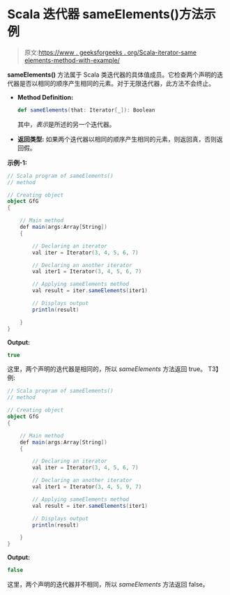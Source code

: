 # Scala 迭代器 sameElements()方法示例

> 原文:[https://www . geeksforgeeks . org/Scala-iterator-same elements-method-with-example/](https://www.geeksforgeeks.org/scala-iterator-sameelements-method-with-example/)

**sameElements()** 方法属于 Scala 类迭代器的具体值成员。它检查两个声明的迭代器是否以相同的顺序产生相同的元素。对于无限迭代器，此方法不会终止。

*   **Method Definition:**

    ```scala
    def sameElements(that: Iterator[_]): Boolean

    ```

    其中，*表示*是所述的另一个迭代器。

*   **返回类型:**
    如果两个迭代器以相同的顺序产生相同的元素，则返回真，否则返回假。

**示例-1:**

```scala
// Scala program of sameElements()
// method

// Creating object
object GfG
{ 

    // Main method
    def main(args:Array[String])
    {

        // Declaring an iterator
        val iter = Iterator(3, 4, 5, 6, 7)

        // Declaring an another iterator
        val iter1 = Iterator(3, 4, 5, 6, 7)

        // Applying sameElements method 
        val result = iter.sameElements(iter1)

        // Displays output
        println(result)

    }
}
```

**Output:**

```scala
true

```

这里，两个声明的迭代器是相同的，所以 *sameElements* 方法返回 true。
T3】例:

```scala
// Scala program of sameElements()
// method

// Creating object
object GfG
{ 

    // Main method
    def main(args:Array[String])
    {

        // Declaring an iterator
        val iter = Iterator(3, 4, 5, 6, 7)

        // Declaring an another iterator
        val iter1 = Iterator(3, 4, 5, 9, 7)

        // Applying sameElements method 
        val result = iter.sameElements(iter1)

        // Displays output
        println(result)

    }
} 
```

**Output:**

```scala
false

```

这里，两个声明的迭代器并不相同，所以 *sameElements* 方法返回 false。